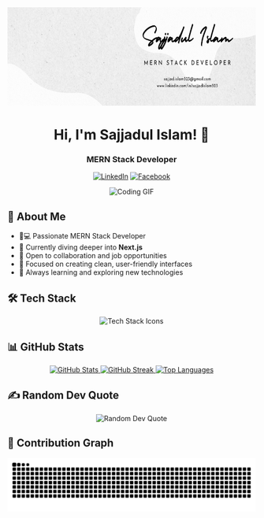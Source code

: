 <div align="center">
  <img height="200" src="https://raw.githubusercontent.com/sajjadislam523/sajjadislam523/main/banner.png" alt="GitHub Banner" />
  
  # Hi, I'm Sajjadul Islam! 👋 
  ### MERN Stack Developer
  
  [![LinkedIn](https://img.shields.io/badge/LinkedIn-0A66C2?style=for-the-badge&logo=linkedin&logoColor=white)](https://www.linkedin.com/in/sajjadislam523)
  [![Facebook](https://img.shields.io/badge/Facebook-1877F2?style=for-the-badge&logo=facebook&logoColor=white)](https://www.facebook.com/amir.sajjad874/)
</div>

<div align="center">
  <img height="150" src="https://media4.giphy.com/media/v1.Y2lkPTc5MGI3NjExMHdqdm0zcnJmbHlkaHZ1ZzRwZGV0eDVoNnlvd2t6MW1mMzJwYjc1eSZlcD12MV9pbnRlcm5hbF9naWZfYnlfaWQmY3Q9Zw/Ad91OoLyqki6f0ICEe/giphy.webp" alt="Coding GIF" />
</div>

## 💫 About Me

-   👨💻 Passionate MERN Stack Developer
-   🌱 Currently diving deeper into **Next.js**
-   💼 Open to collaboration and job opportunities
-   🎨 Focused on creating clean, user-friendly interfaces
-   🚀 Always learning and exploring new technologies

## 🛠️ Tech Stack

<div align="center">
  <img src="https://skillicons.dev/icons?i=js,react,nextjs,html,css,tailwind,nodejs,express,mongodb,firebase,git,github,linux,vscode,vite,vercel" alt="Tech Stack Icons" />
</div>

## 📊 GitHub Stats

<div align="center">
  <a href="https://github.com/sajjadislam523">
    <img height="200" src="https://github-readme-stats.vercel.app/api?username=sajjadislam523&show_icons=true&theme=codeSTACKr&include_all_commits=true&count_private=true" alt="GitHub Stats" />
    <img height="200" src="https://github-readme-streak-stats.herokuapp.com/?user=sajjadislam523&theme=codeSTACKr" alt="GitHub Streak" />
    <img height="200" src="https://github-readme-stats.vercel.app/api/top-langs/?username=sajjadislam523&layout=compact&theme=codeSTACKr" alt="Top Languages" />
  </a>
</div>

## ✍️ Random Dev Quote

<div align="center">
  <img src="https://quotes-github-readme.vercel.app/api?type=horizontal&theme=radical" alt="Random Dev Quote" />
</div>

## 🐍 Contribution Graph

<div align="center">
  <img src="https://raw.githubusercontent.com/sajjadislam523/sajjadislam523/output/snake.svg" alt="Snake animation" />
</div>
